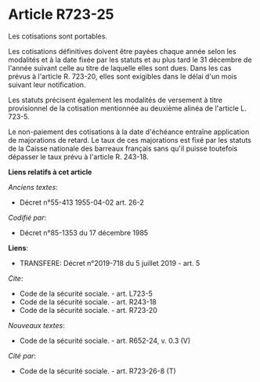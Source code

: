 # Article R723-25

Les cotisations sont portables. 

Les cotisations définitives doivent être payées chaque année selon les modalités et à la date fixée par les statuts et au
plus tard le 31 décembre de l'année suivant celle au titre de laquelle elles sont dues. Dans les cas prévus à l'article R.
723-20, elles sont exigibles dans le délai d'un mois suivant leur notification. 

Les statuts précisent également les modalités de versement à titre provisionnel de la cotisation mentionnée au deuxième
alinéa de l'article L. 723-5. 

Le non-paiement des cotisations à la date d'échéance entraîne application de majorations de retard. Le taux de ces
majorations est fixé par les statuts de la Caisse nationale des barreaux français sans qu'il puisse toutefois dépasser le
taux prévu à l'article R. 243-18.

**Liens relatifs à cet article**

_Anciens textes_:

  - Décret n°55-413 1955-04-02 art. 26-2

_Codifié par_:

  - Décret n°85-1353 du 17 décembre 1985

**Liens**:

  - TRANSFERE: Décret n°2019-718 du 5 juillet 2019 - art. 5

_Cite_:

  - Code de la sécurité sociale. - art. L723-5
  - Code de la sécurité sociale. - art. R243-18
  - Code de la sécurité sociale. - art. R723-20

_Nouveaux textes_:

  - Code de la sécurité sociale. - art. R652-24, v. 0.3 (V)

_Cité par_:

  - Code de la sécurité sociale. - art. R723-26-8 (T)
